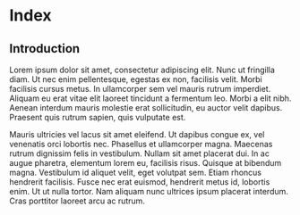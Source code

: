 # Index

## Introduction

Lorem ipsum dolor sit amet, consectetur adipiscing elit. Nunc ut fringilla diam. Ut nec enim pellentesque, egestas ex non, facilisis velit. Morbi facilisis cursus metus. In ullamcorper sem vel mauris rutrum imperdiet. Aliquam eu erat vitae elit laoreet tincidunt a fermentum leo. Morbi a elit nibh. Aenean interdum mauris molestie erat sollicitudin, eu auctor velit dapibus. Praesent quis rutrum sapien, quis vulputate est.

Mauris ultricies vel lacus sit amet eleifend. Ut dapibus congue ex, vel venenatis orci lobortis nec. Phasellus et ullamcorper magna. Maecenas rutrum dignissim felis in vestibulum. Nullam sit amet placerat dui. In ac augue pharetra, elementum lorem eu, facilisis risus. Quisque at bibendum magna. Vestibulum id aliquet velit, eget volutpat sem. Etiam rhoncus hendrerit facilisis. Fusce nec erat euismod, hendrerit metus id, lobortis enim. Ut ut nulla tortor. Nam aliquam nunc ultrices ipsum placerat interdum. Cras porttitor laoreet arcu ac rutrum.

